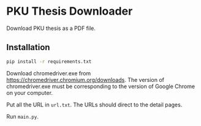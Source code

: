 # PKU Thesis Downloader

Download PKU thesis as a PDF file.

## Installation

```bash
pip install -r requirements.txt
```

Download chromedriver.exe from https://chromedriver.chromium.org/downloads. The version of chromedriver.exe must be corresponding to the version of Google Chrome on your computer.

Put all the URL in `url.txt`. The URLs should direct to the detail pages.

Run `main.py`.
